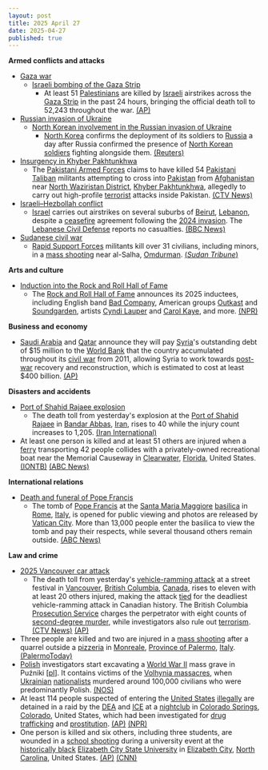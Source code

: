 ```yaml
---
layout: post
title: 2025 April 27
date: 2025-04-27
published: true
---
```



**Armed conflicts and attacks**

* [Gaza war](https://en.wikipedia.org/wiki/Gaza_war "Gaza war")
  + [Israeli bombing of the Gaza Strip](https://en.wikipedia.org/wiki/Israeli_bombing_of_the_Gaza_Strip "Israeli bombing of the Gaza Strip")
    - At least 51 [Palestinians](https://en.wikipedia.org/wiki/Palestinians "Palestinians") are killed by [Israeli](https://en.wikipedia.org/wiki/Israel "Israel") airstrikes across the [Gaza Strip](https://en.wikipedia.org/wiki/Gaza_Strip "Gaza Strip") in the past 24 hours, bringing the official death toll to 52,243 throughout the war. [(AP)](https://apnews.com/article/israel-palestinians-hamas-war-news-04-27-2025-484d00da53700e6d08e0e9f360be976f)
* [Russian invasion of Ukraine](https://en.wikipedia.org/wiki/Russian_invasion_of_Ukraine "Russian invasion of Ukraine")
  + [North Korean involvement in the Russian invasion of Ukraine](https://en.wikipedia.org/wiki/North_Korean_involvement_in_the_Russian_invasion_of_Ukraine "North Korean involvement in the Russian invasion of Ukraine")
    - [North Korea](https://en.wikipedia.org/wiki/North_Korea "North Korea") confirms the deployment of its soldiers to [Russia](https://en.wikipedia.org/wiki/Russia "Russia") a day after Russia confirmed the presence of [North Korean soldiers](https://en.wikipedia.org/wiki/Korean_People%27s_Army "Korean People's Army") fighting alongside them. [(Reuters)](https://www.reuters.com/world/north-korea-confirms-troop-deployment-russia-first-time-kcna-report-2025-04-27/)
* [Insurgency in Khyber Pakhtunkhwa](https://en.wikipedia.org/wiki/Insurgency_in_Khyber_Pakhtunkhwa "Insurgency in Khyber Pakhtunkhwa")
  + The [Pakistani Armed Forces](https://en.wikipedia.org/wiki/Pakistani_Armed_Forces "Pakistani Armed Forces") claims to have killed 54 [Pakistani Taliban](https://en.wikipedia.org/wiki/Pakistani_Taliban "Pakistani Taliban") militants attempting to cross into [Pakistan](https://en.wikipedia.org/wiki/Pakistan "Pakistan") from [Afghanistan](https://en.wikipedia.org/wiki/Afghanistan "Afghanistan") near [North Waziristan District](https://en.wikipedia.org/wiki/North_Waziristan_District "North Waziristan District"), [Khyber Pakhtunkhwa](https://en.wikipedia.org/wiki/Khyber_Pakhtunkhwa "Khyber Pakhtunkhwa"), allegedly to carry out high-profile [terrorist](https://en.wikipedia.org/wiki/Terrorism "Terrorism") attacks inside Pakistan. [(CTV News)](https://www.ctvnews.ca/world/article/pakistani-troops-kill-54-militants-attempting-to-sneak-into-pakistan-from-afghanistan/)
* [Israeli–Hezbollah conflict](https://en.wikipedia.org/wiki/Israel%E2%80%93Hezbollah_conflict_%282023%E2%80%93present%29 "Israel–Hezbollah conflict (2023–present)")
  + [Israel](https://en.wikipedia.org/wiki/Israel "Israel") carries out airstrikes on several suburbs of [Beirut](https://en.wikipedia.org/wiki/Beirut "Beirut"), [Lebanon](https://en.wikipedia.org/wiki/Lebanon "Lebanon"), despite a [ceasefire](https://en.wikipedia.org/wiki/Ceasefire "Ceasefire") agreement following the [2024 invasion](https://en.wikipedia.org/wiki/2024_Israeli_invasion_of_Lebanon "2024 Israeli invasion of Lebanon"). The [Lebanese Civil Defense](https://en.wikipedia.org/wiki/Lebanese_Civil_Defense "Lebanese Civil Defense") reports no casualties. [(BBC News)](https://www.bbc.com/news/articles/c9qw3z5xplro)
* [Sudanese civil war](https://en.wikipedia.org/wiki/Sudanese_civil_war_%282023%E2%80%93present%29 "Sudanese civil war (2023–present)")
  + [Rapid Support Forces](https://en.wikipedia.org/wiki/Rapid_Support_Forces "Rapid Support Forces") militants kill over 31 civilians, including minors, in a [mass shooting](https://en.wikipedia.org/wiki/Mass_shooting "Mass shooting") near al-Salha, [Omdurman](https://en.wikipedia.org/wiki/Omdurman "Omdurman"). [(*Sudan Tribune*)](https://sudantribune.com/article300188/)

**Arts and culture**

* [Induction into the Rock and Roll Hall of Fame](https://en.wikipedia.org/wiki/List_of_Rock_and_Roll_Hall_of_Fame_inductees "List of Rock and Roll Hall of Fame inductees")
  + The [Rock and Roll Hall of Fame](https://en.wikipedia.org/wiki/Rock_and_Roll_Hall_of_Fame "Rock and Roll Hall of Fame") announces its 2025 inductees, including English band [Bad Company](https://en.wikipedia.org/wiki/Bad_Company "Bad Company"), American groups [Outkast](https://en.wikipedia.org/wiki/Outkast "Outkast") and [Soundgarden](https://en.wikipedia.org/wiki/Soundgarden "Soundgarden"), artists [Cyndi Lauper](https://en.wikipedia.org/wiki/Cyndi_Lauper "Cyndi Lauper") and [Carol Kaye](https://en.wikipedia.org/wiki/Carol_Kaye "Carol Kaye"), and more. [(NPR)](https://www.npr.org/2025/04/27/nx-s1-5375935/2025-rock-roll-hall-of-fame-inductees)

**Business and economy**

* [Saudi Arabia](https://en.wikipedia.org/wiki/Saudi_Arabia "Saudi Arabia") and [Qatar](https://en.wikipedia.org/wiki/Qatar "Qatar") announce they will pay [Syria](https://en.wikipedia.org/wiki/Syria "Syria")'s outstanding debt of $15 million to the [World Bank](https://en.wikipedia.org/wiki/World_Bank "World Bank") that the country accumulated throughout its [civil war](https://en.wikipedia.org/wiki/Syrian_civil_war "Syrian civil war") from 2011, allowing Syria to work towards [post-war](https://en.wikipedia.org/wiki/Post-war "Post-war") recovery and reconstruction, which is estimated to cost at least $400 billion. [(AP)](https://apnews.com/article/qatar-saudi-arabia-syria-world-bank-debt-15-million-reconstruction-a2f6c6ff00ed6ff131d8169f18f90446)

**Disasters and accidents**

* [Port of Shahid Rajaee explosion](https://en.wikipedia.org/wiki/Port_of_Shahid_Rajaee_explosion "Port of Shahid Rajaee explosion")
  + The death toll from yesterday's explosion at the [Port of Shahid Rajaee](https://en.wikipedia.org/wiki/Port_of_Shahid_Rajaee "Port of Shahid Rajaee") in [Bandar Abbas](https://en.wikipedia.org/wiki/Bandar_Abbas "Bandar Abbas"), [Iran](https://en.wikipedia.org/wiki/Iran "Iran"), rises to 40 while the injury count increases to 1,205. [(Iran International)](https://www.iranintl.com/en/liveblog/202504261552)
* At least one person is killed and at least 51 others are injured when a [ferry](https://en.wikipedia.org/wiki/Ferry "Ferry") transporting 42 people collides with a privately-owned recreational boat near the Memorial Causeway in [Clearwater](https://en.wikipedia.org/wiki/Clearwater%2C_Florida "Clearwater, Florida"), [Florida](https://en.wikipedia.org/wiki/Florida "Florida"), United States. [(IONTB)](https://iontb.com/fatal-boat-collision-involving-multiple-injuries-in-clearwater/) [(ABC News)](https://www.abcactionnews.com/news/region-pinellas/multiple-injuries-reported-following-boat-crash-in-clearwater)

**International relations**

* [Death and funeral of Pope Francis](https://en.wikipedia.org/wiki/Death_and_funeral_of_Pope_Francis "Death and funeral of Pope Francis")
  + The tomb of [Pope Francis](https://en.wikipedia.org/wiki/Pope_Francis "Pope Francis") at the [Santa Maria Maggiore](https://en.wikipedia.org/wiki/Santa_Maria_Maggiore "Santa Maria Maggiore") [basilica](https://en.wikipedia.org/wiki/Basilica "Basilica") in [Rome](https://en.wikipedia.org/wiki/Rome "Rome"), [Italy](https://en.wikipedia.org/wiki/Italy "Italy"), is opened for public viewing and photos are released by [Vatican City](https://en.wikipedia.org/wiki/Vatican_City "Vatican City"). More than 13,000 people enter the basilica to view the tomb and pay their respects, while several thousand others remain outside. [(ABC News)](https://abcnews.go.com/International/vatican-release-pictures-pope-francis-tomb/story?id=121209448)

**Law and crime**

* [2025 Vancouver car attack](https://en.wikipedia.org/wiki/2025_Vancouver_car_attack "2025 Vancouver car attack")
  + The death toll from yesterday's [vehicle-ramming attack](https://en.wikipedia.org/wiki/Vehicle-ramming_attack "Vehicle-ramming attack") at a street festival in [Vancouver](https://en.wikipedia.org/wiki/Vancouver "Vancouver"), [British Columbia](https://en.wikipedia.org/wiki/British_Columbia "British Columbia"), [Canada](https://en.wikipedia.org/wiki/Canada "Canada"), rises to eleven with at least 20 others injured, making the attack [tied](https://en.wikipedia.org/wiki/2018_Toronto_van_attack "2018 Toronto van attack") for the deadliest vehicle-ramming attack in Canadian history. The British Columbia [Prosecution Service](https://en.wikipedia.org/wiki/Public_Prosecution_Service_of_Canada "Public Prosecution Service of Canada") charges the perpetrator with eight counts of [second-degree murder](https://en.wikipedia.org/wiki/Homicide_%28Canadian_law%29#Offences "Homicide (Canadian law)"), while investigators also rule out [terrorism](https://en.wikipedia.org/wiki/Terrorism "Terrorism"). [(CTV News)](https://www.ctvnews.ca/federal-election-2025/article/death-toll-in-vancouver-suv-attack-rises-to-11-live-updates-here/) [(AP)](https://apnews.com/article/canada-vancouver-filipino-festival-deaths-car-6635b400430a7015341d3ca0c4c1e7fb)
* Three people are killed and two are injured in a [mass shooting](https://en.wikipedia.org/wiki/Mass_shooting "Mass shooting") after a quarrel outside a [pizzeria](https://en.wikipedia.org/wiki/Pizzeria "Pizzeria") in [Monreale](https://en.wikipedia.org/wiki/Monreale "Monreale"), [Province of Palermo](https://en.wikipedia.org/wiki/Province_of_Palermo "Province of Palermo"), [Italy](https://en.wikipedia.org/wiki/Italy "Italy"). [(PalermoToday)](https://www.palermotoday.it/cronaca/monreale-spari-omicidi-morti-giovani.html)
* [Polish](https://en.wikipedia.org/wiki/Poland "Poland") investigators start excavating a [World War II](https://en.wikipedia.org/wiki/World_War_II "World War II") mass grave in Puźniki [[pl](https://pl.wikipedia.org/wiki/Pu%C5%BAniki "pl:Puźniki")]. It contains victims of the [Volhynia massacres](https://en.wikipedia.org/wiki/Volhynia_massacres "Volhynia massacres"), when [Ukrainian](https://en.wikipedia.org/wiki/Ukraine "Ukraine") [nationalists](https://en.wikipedia.org/wiki/Organisation_of_Ukrainian_Nationalists "Organisation of Ukrainian Nationalists") murdered around 100,000 civilians who were predominantly Polish. [(NOS)](https://nos.nl/artikel/2565181-polen-begonnen-met-opgraven-massagraf-uit-wo-ii-in-oekraine)
* At least 114 people suspected of entering the [United States](https://en.wikipedia.org/wiki/United_States "United States") [illegally](https://en.wikipedia.org/wiki/Illegal_immigration_in_the_United_States "Illegal immigration in the United States") are detained in a raid by the [DEA](https://en.wikipedia.org/wiki/Drug_Enforcement_Administration "Drug Enforcement Administration") and [ICE](https://en.wikipedia.org/wiki/Immigration_and_Customs_Enforcement "Immigration and Customs Enforcement") at a [nightclub](https://en.wikipedia.org/wiki/Nightclub "Nightclub") in [Colorado Springs](https://en.wikipedia.org/wiki/Colorado_Springs "Colorado Springs"), [Colorado](https://en.wikipedia.org/wiki/Colorado "Colorado"), United States, which had been investigated for [drug trafficking](https://en.wikipedia.org/wiki/Drug_trafficking "Drug trafficking") and [prostitution](https://en.wikipedia.org/wiki/Prostitution "Prostitution"). [(AP)](https://apnews.com/article/colorado-nightclub-raid-immigration-c0e46855c2a8b18d532560f12158e394) [(NPR)](https://www.npr.org/2025/04/27/nx-s1-5378668/the-dea-says-114-immigrants-in-the-u-s-illegally-were-arrested-at-a-colorado-nightclub)
* One person is killed and six others, including three students, are wounded in a [school shooting](https://en.wikipedia.org/wiki/School_shooting "School shooting") during a university event at the [historically black](https://en.wikipedia.org/wiki/Historically_black_colleges_and_universities "Historically black colleges and universities") [Elizabeth City State University](https://en.wikipedia.org/wiki/Elizabeth_City_State_University "Elizabeth City State University") in [Elizabeth City](https://en.wikipedia.org/wiki/Elizabeth_City "Elizabeth City"), [North Carolina](https://en.wikipedia.org/wiki/North_Carolina "North Carolina"), United States. [(AP)](https://apnews.com/article/elizabeth-city-campus-shooting-0639ce5162a319b93cc677ba8d9985bc) [(CNN)](https://www.cnn.com/2025/04/27/us/ecsu-shooting-nc-elizabeth-city/index.html)
